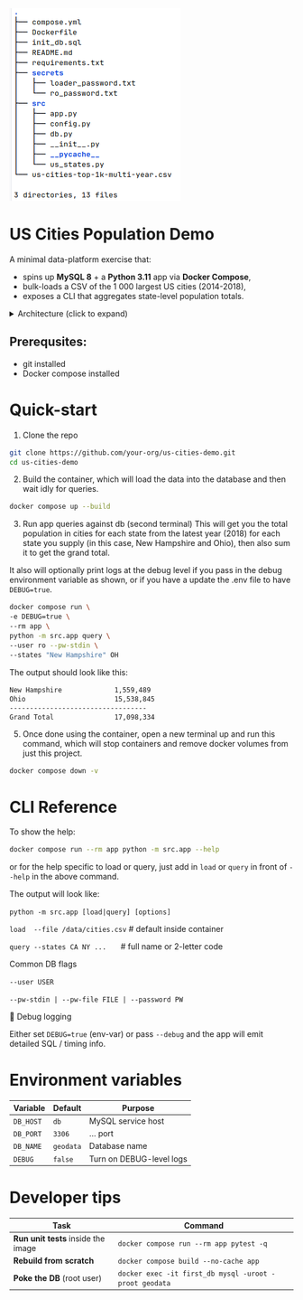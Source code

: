 ![img.png](img.png)

<!-- README.md – US-Cities Population Demo -->
# US Cities Population Demo

A minimal data-platform exercise that:

* spins up **MySQL 8** + a **Python 3.11** app via **Docker Compose**,
* bulk-loads a CSV of the 1 000 largest US cities (2014-2018),
* exposes a CLI that aggregates state-level population totals.

<details>
<summary>Architecture (click to expand)</summary>

![Sequence diagram](mermaid_chart.png)
</details>

## Prerequsites:
- git installed
- Docker compose installed

# Quick-start

1. Clone the repo
```bash
git clone https://github.com/your-org/us-cities-demo.git
cd us-cities-demo
```
2. Build the container, which will load the data into the database and then wait idly for queries.
```bash
docker compose up --build
```
3. Run app queries against db (second terminal)
This will get you the total population in cities for each state from the latest year (2018) for each state you supply (in this case, New Hampshire and Ohio), 
then also sum it to get the grand total. 

It also will optionally print logs at the debug level if you pass in the debug environment variable as shown, or if you have a update the .env file to have `DEBUG=true`.
```bash
docker compose run \
-e DEBUG=true \
--rm app \
python -m src.app query \
--user ro --pw-stdin \
--states "New Hampshire" OH
```

The output should look like this:
```
New Hampshire             1,559,489
Ohio                      15,538,845
----------------------------------
Grand Total               17,098,334
```


5. Once done using the container, open a new terminal up and run this command, which will stop containers and remove docker volumes from just this project.
```bash
docker compose down -v
```


# CLI Reference
To show the help:
```bash
docker compose run --rm app python -m src.app --help
```
or for the help specific to load or query, just add in `load` or `query` in front of `--help` in the above command.

The output will look like:

`python -m src.app [load|query] [options]`

`load  --file /data/cities.csv`     # default inside container

`query --states CA NY ...   `       # full name or 2-letter code

Common DB flags

  `--user USER`

  `--pw-stdin | --pw-file FILE | --password PW`

🔧 Debug logging

Either set `DEBUG=true` (env-var) or pass `--debug` and the app will emit detailed SQL / timing info.

# Environment variables
| Variable  | Default   | Purpose                  |
| --------- | --------- | ------------------------ |
| `DB_HOST` | `db`      | MySQL service host       |
| `DB_PORT` | `3306`    | … port                   |
| `DB_NAME` | `geodata` | Database name            |
| `DEBUG`   | `false`   | Turn on DEBUG-level logs |


# Developer tips

| Task                                | Command                                                |
| ----------------------------------- | ------------------------------------------------------ |
| **Run unit tests** inside the image | `docker compose run --rm app pytest -q`                |
| **Rebuild from scratch**            | `docker compose build --no-cache app`                  |
| **Poke the DB** (root user)         | `docker exec -it first_db mysql -uroot -proot geodata` |
